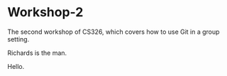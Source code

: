 # Workshop-2

The second workshop of CS326, which covers how to use Git in a group setting.

Richards is the man.

Hello.
